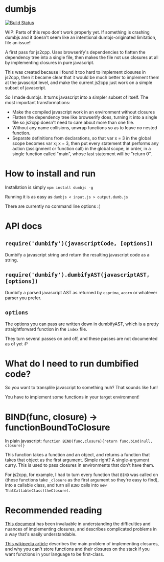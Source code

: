 # dumbjs

[![Build Status](https://travis-ci.org/fabiosantoscode/dumbjs.svg?branch=master)](https://travis-ci.org/fabiosantoscode/dumbjs)

WIP: Parts of this repo don't work properly yet. If something is crashing dumbjs and it doesn't seem like an intentional dumbjs-originated limitation, file an issue!

A first pass for js2cpp. Uses browserify's dependencies to flatten the dependency tree into a single file, then makes the file not use closures at all by implementing closures in pure javascript.

This was created because I found it too hard to implement closures in js2cpp, then it became clear that it would be much better to implement them at the javascript level, and make the current js2cpp just work on a simple subset of javascript.

So I made dumbjs. It turns javascript into a simpler subset of itself. The most important transformations:

 * Make the compiled javascript work in an environment without closures
 * Flatten the dependency tree like browserify does, turning it into a single file so js2cpp doesn't need to care about more than one file.
 * Without any name collisions, unwrap functions so as to leave no nested function.
 * Separate definitions from declarations, so that var x = 3 in the global scope becomes var x; x = 3, then put every statement that performs any action (assignment or function call) in the global scope, in order, in a single function called "main", whose last statement will be "return 0".


# How to install and run

Installation is simply `npm install dumbjs -g`

Running it is as easy as `dumbjs < input.js > output.dumb.js`

There are currently no command line options :(


# API docs

## `require('dumbify')(javascriptCode, [options])`

Dumbify a javascript string and return the resulting javascript code as a string.

## `require('dumbify').dumbifyAST(javascriptAST, [options])`

Dumbify a parsed javascript AST as returned by `esprima`, `acorn` or whatever parser you prefer.

## `options`

The options you can pass are written down in dumbifyAST, which is a pretty straightforward function in the `index` file.

They turn several passes on and off, and these passes are not documented as of yet :P


# What do I need to run dumbified code?

So you want to transplile javascript to something huh? That sounds like fun!

You have to implement some functions in your target environment!


# BIND(func, closure) -> functionBoundToClosure

In plain javascript: `function BIND(func,closure){return func.bind(null, closure)}`

This function takes a function and an object, and returns a function that takes that object as the first argument. Simple right? A single-argument curry. This is used to pass closures in environments that don't have them.

For js2cpp, for example, I had to turn every function that `BIND` was called on (these functions take `_closure` as the first argument so they're easy to find), into a callable class, and turn all `BIND` calls into `new ThatCallableClass(theClosure)`.


# Recommended reading

[This document](http://dspace.mit.edu/bitstream/handle/1721.1/5854/AIM-199.pdf) has been invaluable in understanding the difficulties and nuances of implementing closures, and describes complicated problems in a way that's easily understandable.

[This wikipedia article](https://en.wikipedia.org/wiki/Funarg_problem) describes the main problem of implementing closures, and why you can't store functions and their closures on the stack if you want functions in your language to be first-class.
